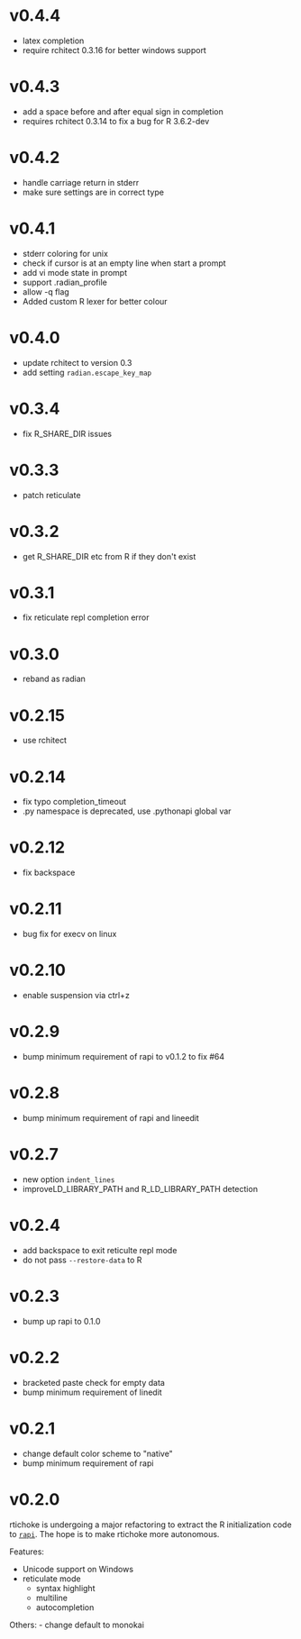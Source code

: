 # v0.4.4

  - latex completion
  - require rchitect 0.3.16 for better windows support

# v0.4.3

  - add a space before and after equal sign in completion
  - requires rchitect 0.3.14 to fix a bug for R 3.6.2-dev

# v0.4.2

  - handle carriage return in stderr
  - make sure settings are in correct type

# v0.4.1

   - stderr coloring for unix
   - check if cursor is at an empty line when start a prompt
   - add vi mode state in prompt
   - support .radian_profile
   - allow -q flag
   - Added custom R lexer for better colour

# v0.4.0

  - update rchitect to version 0.3
  - add setting `radian.escape_key_map`

# v0.3.4

  - fix R_SHARE_DIR issues

# v0.3.3

  - patch reticulate

# v0.3.2

  - get R_SHARE_DIR etc from R if they don't exist

# v0.3.1

 - fix reticulate repl completion error

# v0.3.0

 - reband as radian

# v0.2.15

 - use rchitect

# v0.2.14

- fix typo completion_timeout
- .py namespace is deprecated, use .pythonapi global var

# v0.2.12

- fix backspace

# v0.2.11

- bug fix for execv on linux

# v0.2.10

- enable suspension via ctrl+z

# v0.2.9

- bump minimum requirement of rapi to v0.1.2 to fix #64

# v0.2.8

- bump minimum requirement of rapi and lineedit

# v0.2.7

- new option `indent_lines`
- improveLD_LIBRARY_PATH and R_LD_LIBRARY_PATH detection

# v0.2.4

- add backspace to exit reticulte repl mode
- do not pass `--restore-data` to R


# v0.2.3

- bump up rapi to 0.1.0


# v0.2.2

- bracketed paste check for empty data
- bump minimum requirement of linedit

# v0.2.1

- change default color scheme to "native"
- bump minimum requirement of rapi

# v0.2.0

rtichoke is undergoing a major refactoring to extract the R initialization code to [`rapi`](https://github.com/randy3k/rapi). The hope is to make rtichoke more autonomous.

Features:

- Unicode support on Windows
- reticulate mode
    - syntax highlight
    - multiline
    - autocompletion

Others:
    - change default to monokai